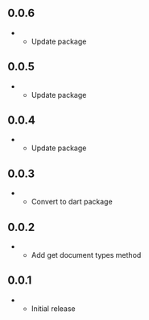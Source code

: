 ## 0.0.6

* - Update package

## 0.0.5

* - Update package

## 0.0.4

* - Update package

## 0.0.3

* - Convert to dart package

## 0.0.2

* - Add get document types method

## 0.0.1

* - Initial release
